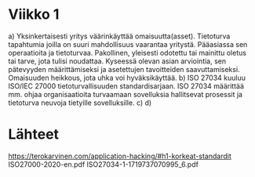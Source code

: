 # Viikko 1
a) Yksinkertaisesti yritys väärinkäyttää omaisuutta(asset).
   Tietoturva tapahtumia joilla on suuri mahdollisuus vaarantaa yritystä. Pääasiassa sen operaatioita ja tietoturvaa.
   Pakollinen, yleisesti odotettu tai mainittu oletus tai tarve, jota tulisi noudattaa.
   Kyseessä olevan asian arviointia, sen pätevyyden määrittämiseksi ja asetettujen tavoitteiden saavuttamiseksi.
   Omaisuuden heikkous, jota uhka voi hyväksikäyttää.
b) ISO 27034 kuuluu ISO/IEC 27000 tietoturvallisuuden standardisarjaan. ISO 27034 määrittää mm. ohjaa organisaatioita turvaamaan sovelluksia hallitsevat prosessit ja    tietoturva neuvoja tietyille sovelluksille.
c)
d)

# Lähteet
https://terokarvinen.com/application-hacking/#h1-korkeat-standardit
ISO27000-2020-en.pdf
ISO27034-1-1719737070995_6.pdf
